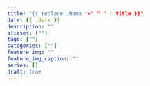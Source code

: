 ```yaml
---
title: "{{ replace .Name "-" " " | title }}"
date: {{ .Date }}
description: ""
aliases: [""]
tags: [""]
categories: [""]
feature_img: ""
feature_img_caption: ""
series: []
draft: true
---
```


